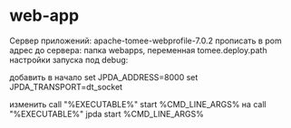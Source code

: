 # web-app

Сервер приложений: apache-tomee-webprofile-7.0.2
прописать в pom адрес до сервера: папка webapps, переменная tomee.deploy.path
 настройки запуска под debug:

 добавить в начало
 set JPDA_ADDRESS=8000
 set JPDA_TRANSPORT=dt_socket

 изменить
 call "%EXECUTABLE%" start %CMD_LINE_ARGS%
 на
 call "%EXECUTABLE%" jpda start %CMD_LINE_ARGS%
